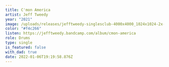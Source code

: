 ```yaml
---
title: C'mon America
artist: Jeff Tweedy
year: "2021"
image: /uploads/releases/jefftweedy-singlesclub-4000x4000_1024x1024-2x-squashed.jpg
color: "#f4c266"
listen: https://jefftweedy.bandcamp.com/album/cmon-america
role: Drums
type: single
is_featured: false
with_dad: true
date: 2022-01-06T19:19:58.876Z
---
```

